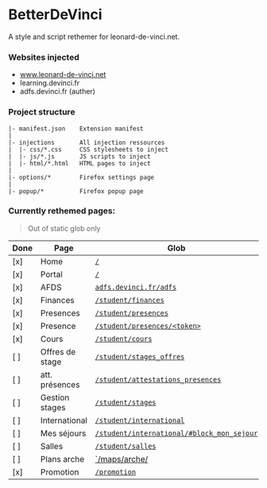 # BetterDeVinci

A style and script rethemer for leonard-de-vinci.net.

### Websites injected

- www.leonard-de-vinci.net
- learning.devinci.fr
- adfs.devinci.fr (auther)

### Project structure

```
|- manifest.json    Extension manifest
|
|- injections       All injection ressources
|  |- css/*.css     CSS stylesheets to inject
|  |- js/*.js       JS scripts to inject
|  |- html/*.html   HTML pages to inject
|
|- options/*        Firefox settings page
|
|- popup/*          Firefox popup page
```

### Currently rethemed pages:

> Out of static glob only

| Done | Page            | Glob                                                                                                                   |
|------|-----------------|------------------------------------------------------------------------------------------------------------------------|
| [x]  | Home            | [`/`](https://www.leonard-de-vinci.net)                                                                                | 
| [x]  | Portal          | [`/`](https://www.leonard-de-vinci.net)                                                                                |
| [x]  | AFDS            | [`adfs.devinci.fr/adfs`](https://adfs.devinci.fr/adfs)                                                                 |
| [x]  | Finances        | [`/student/finances`](https://www.leonard-de-vinci.net/student/finances)                                               |
| [x]  | Presences       | [`/student/presences`](https://www.leonard-de-vinci.net/student/presences)                                             |
| [x]  | Presence        | [`/student/presences/<token>`](https://www.leonard-de-vinci.net/student/presences/<token>)                             |
| [x]  | Cours           | [`/student/cours`](https://www.leonard-de-vinci.net/student/cours)                                                     |
| [ ]  | Offres de stage | [`/student/stages_offres`](https://www.leonard-de-vinci.net/student/stages_offres)                                     |
| [ ]  | att. présences  | [`/student/attestations_presences`](https://www.leonard-de-vinci.net/student/attestations_presences)                   |
| [ ]  | Gestion stages  | [`/student/stages`](https://www.leonard-de-vinci.net/student/stages)                                                   |
| [ ]  | International   | [`/student/international`](https://www.leonard-de-vinci.net/student/international)                                     |
| [ ]  | Mes séjours     | [`/student/international/#block_mon_sejour`](https://www.leonard-de-vinci.net/student/international/#block_mon_sejour) |
| [ ]  | Salles          | [`/student/salles`](https://www.leonard-de-vinci.net/student/salles)                                                   |
| [ ]  | Plans arche     | [`/maps/arche/](https://www.leonard-de-vinci.net/maps/arche/)                                                          |
| [x]  | Promotion       | [`/promotion`](https://www.leonard-de-vinci.net/promotion)                                                             |